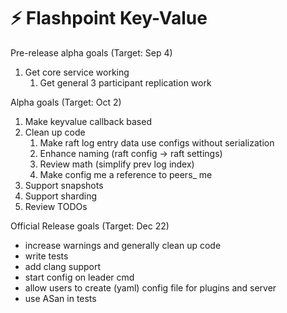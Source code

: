 # :zap: Flashpoint Key-Value

Pre-release alpha goals (Target: Sep 4)

1. Get core service working
   1. Get general 3 participant replication work

Alpha goals (Target: Oct 2)

1. Make keyvalue callback based
2. Clean up code
   1. Make raft log entry data use configs without serialization
   2. Enhance naming (raft config -> raft settings)
   3. Review math (simplify prev log index)
   4. Make config me a reference to peers_ me
3. Support snapshots
4. Support sharding
5. Review TODOs

Official Release goals (Target: Dec 22)

* increase warnings and generally clean up code
* write tests
* add clang support
* start config on leader cmd
* allow users to create (yaml) config file for plugins and server
* use ASan in tests
